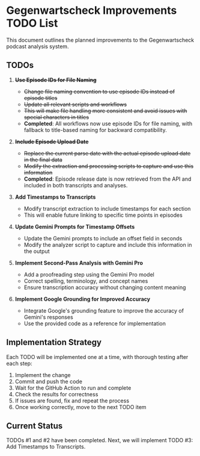 # Gegenwartscheck Improvements TODO List

This document outlines the planned improvements to the Gegenwartscheck podcast analysis system.

## TODOs

1. ~~**Use Episode IDs for File Naming**~~
   - ~~Change file naming convention to use episode IDs instead of episode titles~~
   - ~~Update all relevant scripts and workflows~~
   - ~~This will make file handling more consistent and avoid issues with special characters in titles~~
   - **Completed**: All workflows now use episode IDs for file naming, with fallback to title-based naming for backward compatibility.

2. ~~**Include Episode Upload Date**~~
   - ~~Replace the current parse date with the actual episode upload date in the final data~~
   - ~~Modify the extraction and processing scripts to capture and use this information~~
   - **Completed**: Episode release date is now retrieved from the API and included in both transcripts and analyses.

3. **Add Timestamps to Transcripts**
   - Modify transcript extraction to include timestamps for each section
   - This will enable future linking to specific time points in episodes

4. **Update Gemini Prompts for Timestamp Offsets**
   - Update the Gemini prompts to include an offset field in seconds
   - Modify the analyzer script to capture and include this information in the output

5. **Implement Second-Pass Analysis with Gemini Pro**
   - Add a proofreading step using the Gemini Pro model
   - Correct spelling, terminology, and concept names
   - Ensure transcription accuracy without changing content meaning

6. **Implement Google Grounding for Improved Accuracy**
   - Integrate Google's grounding feature to improve the accuracy of Gemini's responses
   - Use the provided code as a reference for implementation

## Implementation Strategy

Each TODO will be implemented one at a time, with thorough testing after each step:

1. Implement the change
2. Commit and push the code
3. Wait for the GitHub Action to run and complete
4. Check the results for correctness
5. If issues are found, fix and repeat the process
6. Once working correctly, move to the next TODO item

## Current Status

TODOs #1 and #2 have been completed. Next, we will implement TODO #3: Add Timestamps to Transcripts. 